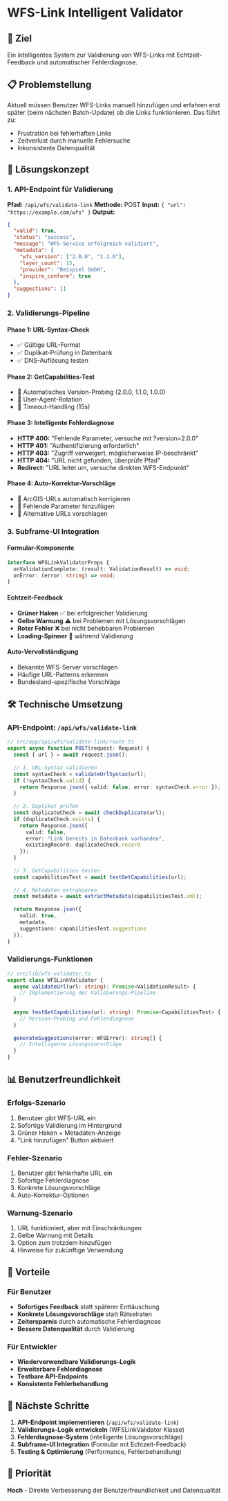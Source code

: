 # WFS-Link Intelligent Validator

## 🎯 Ziel
Ein intelligentes System zur Validierung von WFS-Links mit Echtzeit-Feedback und automatischer Fehlerdiagnose.

## 📋 Problemstellung
Aktuell müssen Benutzer WFS-Links manuell hinzufügen und erfahren erst später (beim nächsten Batch-Update) ob die Links funktionieren. Das führt zu:
- Frustration bei fehlerhaften Links
- Zeitverlust durch manuelle Fehlersuche
- Inkonsistente Datenqualität

## 🚀 Lösungskonzept

### 1. API-Endpoint für Validierung
**Pfad:** `/api/wfs/validate-link`
**Methode:** POST
**Input:** `{ "url": "https://example.com/wfs" }`
**Output:** 
```json
{
  "valid": true,
  "status": "success",
  "message": "WFS-Service erfolgreich validiert",
  "metadata": {
    "wfs_version": ["2.0.0", "1.1.0"],
    "layer_count": 15,
    "provider": "Beispiel GmbH",
    "inspire_conform": true
  },
  "suggestions": []
}
```

### 2. Validierungs-Pipeline

#### Phase 1: URL-Syntax-Check
- ✅ Gültige URL-Format
- ✅ Duplikat-Prüfung in Datenbank
- ✅ DNS-Auflösung testen

#### Phase 2: GetCapabilities-Test
- 🔄 Automatisches Version-Probing (2.0.0, 1.1.0, 1.0.0)
- 🔄 User-Agent-Rotation
- 🔄 Timeout-Handling (15s)

#### Phase 3: Intelligente Fehlerdiagnose
- **HTTP 400:** "Fehlende Parameter, versuche mit ?version=2.0.0"
- **HTTP 401:** "Authentifizierung erforderlich"
- **HTTP 403:** "Zugriff verweigert, möglicherweise IP-beschränkt"
- **HTTP 404:** "URL nicht gefunden, überprüfe Pfad"
- **Redirect:** "URL leitet um, versuche direkten WFS-Endpunkt"

#### Phase 4: Auto-Korrektur-Vorschläge
- 🔧 ArcGIS-URLs automatisch korrigieren
- 🔧 Fehlende Parameter hinzufügen
- 🔧 Alternative URLs vorschlagen

### 3. Subframe-UI Integration

#### Formular-Komponente
```typescript
interface WFSLinkValidatorProps {
  onValidationComplete: (result: ValidationResult) => void;
  onError: (error: string) => void;
}
```

#### Echtzeit-Feedback
- **Grüner Haken** ✅ bei erfolgreicher Validierung
- **Gelbe Warnung** ⚠️ bei Problemen mit Lösungsvorschlägen
- **Roter Fehler** ❌ bei nicht behebbaren Problemen
- **Loading-Spinner** 🔄 während Validierung

#### Auto-Vervollständigung
- Bekannte WFS-Server vorschlagen
- Häufige URL-Patterns erkennen
- Bundesland-spezifische Vorschläge

## 🛠️ Technische Umsetzung

### API-Endpoint: `/api/wfs/validate-link`
```typescript
// src/app/api/wfs/validate-link/route.ts
export async function POST(request: Request) {
  const { url } = await request.json();
  
  // 1. URL-Syntax validieren
  const syntaxCheck = validateUrlSyntax(url);
  if (!syntaxCheck.valid) {
    return Response.json({ valid: false, error: syntaxCheck.error });
  }
  
  // 2. Duplikat prüfen
  const duplicateCheck = await checkDuplicate(url);
  if (duplicateCheck.exists) {
    return Response.json({ 
      valid: false, 
      error: "Link bereits in Datenbank vorhanden",
      existingRecord: duplicateCheck.record 
    });
  }
  
  // 3. GetCapabilities testen
  const capabilitiesTest = await testGetCapabilities(url);
  
  // 4. Metadaten extrahieren
  const metadata = await extractMetadata(capabilitiesTest.xml);
  
  return Response.json({
    valid: true,
    metadata,
    suggestions: capabilitiesTest.suggestions
  });
}
```

### Validierungs-Funktionen
```typescript
// src/lib/wfs-validator.ts
export class WFSLinkValidator {
  async validateUrl(url: string): Promise<ValidationResult> {
    // Implementierung der Validierungs-Pipeline
  }
  
  async testGetCapabilities(url: string): Promise<CapabilitiesTest> {
    // Version-Probing und Fehlerdiagnose
  }
  
  generateSuggestions(error: WFSError): string[] {
    // Intelligente Lösungsvorschläge
  }
}
```

## 📊 Benutzerfreundlichkeit

### Erfolgs-Szenario
1. Benutzer gibt WFS-URL ein
2. Sofortige Validierung im Hintergrund
3. Grüner Haken + Metadaten-Anzeige
4. "Link hinzufügen" Button aktiviert

### Fehler-Szenario
1. Benutzer gibt fehlerhafte URL ein
2. Sofortige Fehlerdiagnose
3. Konkrete Lösungsvorschläge
4. Auto-Korrektur-Optionen

### Warnung-Szenario
1. URL funktioniert, aber mit Einschränkungen
2. Gelbe Warnung mit Details
3. Option zum trotzdem hinzufügen
4. Hinweise für zukünftige Verwendung

## 🎯 Vorteile

### Für Benutzer
- **Sofortiges Feedback** statt späterer Enttäuschung
- **Konkrete Lösungsvorschläge** statt Rätselraten
- **Zeitersparnis** durch automatische Fehlerdiagnose
- **Bessere Datenqualität** durch Validierung

### Für Entwickler
- **Wiederverwendbare Validierungs-Logik**
- **Erweiterbare Fehlerdiagnose**
- **Testbare API-Endpoints**
- **Konsistente Fehlerbehandlung**

## 🚀 Nächste Schritte

1. **API-Endpoint implementieren** (`/api/wfs/validate-link`)
2. **Validierungs-Logik entwickeln** (WFSLinkValidator Klasse)
3. **Fehlerdiagnose-System** (intelligente Lösungsvorschläge)
4. **Subframe-UI Integration** (Formular mit Echtzeit-Feedback)
5. **Testing & Optimierung** (Performance, Fehlerbehandlung)

## 📝 Priorität
**Hoch** - Direkte Verbesserung der Benutzerfreundlichkeit und Datenqualität